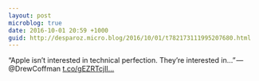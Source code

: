 ```yaml
---
layout: post
microblog: true
date: 2016-10-01 20:59 +1000
guid: http://desparoz.micro.blog/2016/10/01/t782173111995207680.html
---
```

“Apple isn’t interested in technical perfection. They’re interested in…” — @DrewCoffman [t.co/gEZRTcjIl...](https://t.co/gEZRTcjIlH)
